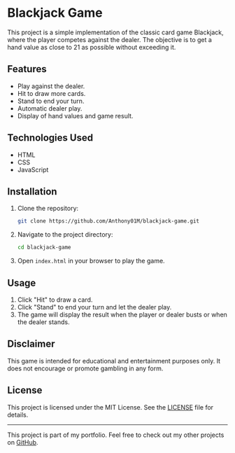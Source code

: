 # Blackjack Game

This project is a simple implementation of the classic card game Blackjack, where the player competes against the dealer. The objective is to get a hand value as close to 21 as possible without exceeding it.

## Features

- Play against the dealer.
- Hit to draw more cards.
- Stand to end your turn.
- Automatic dealer play.
- Display of hand values and game result.

## Technologies Used

- HTML
- CSS
- JavaScript

## Installation

1. Clone the repository:
    ```sh
    git clone https://github.com/Anthony01M/blackjack-game.git
    ```
2. Navigate to the project directory:
    ```sh
    cd blackjack-game
    ```
3. Open `index.html` in your browser to play the game.

## Usage

1. Click "Hit" to draw a card.
2. Click "Stand" to end your turn and let the dealer play.
3. The game will display the result when the player or dealer busts or when the dealer stands.

## Disclaimer

This game is intended for educational and entertainment purposes only. It does not encourage or promote gambling in any form.

## License

This project is licensed under the MIT License. See the [LICENSE](LICENSE) file for details.

---

This project is part of my portfolio. Feel free to check out my other projects on [GitHub](https://github.com/Anthony01M).